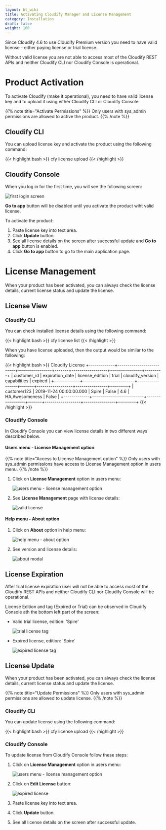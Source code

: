 ```yaml
---
layout: bt_wiki
title: Activating Cloudify Manager and License Management
category: Installation
draft: false
weight: 160
---
```


Since Cloudify 4.6 to use Cloudify Premium version you need to have valid license - either paying license or trial license. 

Without valid license you are not able to access most of the Cloudify REST APIs and neither Cloudify CLI nor Cloudify Console is operational. 

# Product Activation

To activate Cloudify (make it operational), you need to have valid license key and to upload it using either Cloudify CLI or Cloudify Console.

{{% note title="Activate Permissions" %}}
Only users with sys_admin permissions are allowed to active the product.
{{% /note %}}

## Cloudify CLI

You can upload license key and activate the product using the following command:

{{< highlight bash >}}
cfy license upload <license-path>
{{< /highlight >}}

## Cloudify Console

When you log in for the first time, you will see the following screen:
 
![first login screen]( /images/ui/license/first-login-screen.png )

**Go to app** button will be disabled until you activate the product wiht valid license.
 
To activate the product:

1. Paste license key into text area.
1. Click **Update** button.
1. See all license details on the screen after successful update and **Go to app** button is enabled.
1. Click **Go to app** button to go to the main application page. 

# License Management

When your product has been activated, you can always check the license details, current license status and update the license.

## License View

### Cloudify CLI

You can check installed license details using the following command:

{{< highlight bash >}}
cfy license list
{{< /highlight >}}

When you have license uploaded, then the output would be similar to the following:

{{< highlight bash >}}
Cloudify License
+-------------+--------------------------+-----------------+-------+------------------+----------------+---------+
| customer_id |     expiration_date      | license_edition | trial | cloudify_version |  capabilities  | expired |
+-------------+--------------------------+-----------------+-------+------------------+----------------+---------+
| customer123 | 2019-11-24 00:00:00.000  |      Spire      | False |       4.6        | HA,Awesomeness |  False  |
+-------------+--------------------------+-----------------+-------+------------------+----------------+---------+
{{< /highlight >}}

### Cloudify Console

In Cloudify Console you can view license details in two different ways described below.

#### Users menu - License Management option

{{% note title="Access to License Management option" %}}
Only users with sys_admin permissions have access to License Management option in users menu.
{{% /note %}}

1. Click on **License Management** option in users menu:

    ![users menu - license management option]( /images/ui/license/users-menu-license-management-option.png )

1. See **License Management** page with license details:

    ![valid license]( /images/ui/license/valid-license.png )

#### Help menu - About option

1. Click on **About** option in help menu:

    ![help menu - about option]( /images/ui/license/help-menu-about-option.png )

1. See version and license details:

    ![about modal]( /images/ui/license/about-modal.png )
 

## License Expiration

After trial license expiration user will not be able to access most of the Cloudify REST APIs and neither Cloudify CLI nor Cloudify Console will be operational.

License Edition and tag (Expired or Trial) can be observed in Cloudify Console ath the bottom left part of the screen:

* Valid trial license, edition: 'Spire'

    ![trial license tag]( /images/ui/license/trial-license-tag.png )

* Expired license, edition: 'Spire'

    ![expired license tag]( /images/ui/license/expired-license-tag.png )

## License Update

When your product has been activated, you can always check the license details, current license status and update the license.

{{% note title="Update Permissions" %}}
Only users with sys_admin permissions are allowed to update license.
{{% /note %}}

### Cloudify CLI
 
You can update license using the following command:

{{< highlight bash >}}
cfy license upload <license-path>
{{< /highlight >}}

### Cloudify Console

To update license from Cloudify Console follow these steps:

1. Click on **License Management** option in users menu:

    ![users menu - license management option]( /images/ui/license/users-menu-license-management-option.png )

1. Click on **Edit License** button:

    ![expired license]( /images/ui/license/expired-license.png )

1. Paste license key into text area.
1. Click **Update** button.
1. See all license details on the screen after successful update. 
